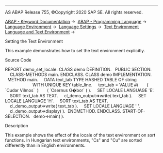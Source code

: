   

* * *

AS ABAP Release 755, ©Copyright 2020 SAP SE. All rights reserved.

[ABAP - Keyword Documentation](https://help.sap.com/doc/abapdocu_755_index_htm/7.55/en-US/abenabap.htm) →  [ABAP - Programming Language](https://help.sap.com/doc/abapdocu_755_index_htm/7.55/en-US/abenabap_reference.htm) →  [Language Environment](https://help.sap.com/doc/abapdocu_755_index_htm/7.55/en-US/abenlanguage.htm) →  [Language Settings](https://help.sap.com/doc/abapdocu_755_index_htm/7.55/en-US/abenlanguage_settings.htm) →  [Text Environment Language and Text Environment](https://help.sap.com/doc/abapdocu_755_index_htm/7.55/en-US/abentext_environment.htm) → 

Setting the Text Environment

This example demonstrates how to set the text environment explicitly.

Source Code

REPORT demo\_set\_locale.
CLASS demo DEFINITION.
  PUBLIC SECTION.
    CLASS-METHODS main.
ENDCLASS.
CLASS demo IMPLEMENTATION.
  METHOD main.
    DATA text\_tab TYPE HASHED TABLE OF string
                       WITH UNIQUE KEY table\_line.
    text\_tab = VALUE #(
      ( \`Cudar Vilmos\`  )
      ( \`Csernus G�bor\` ) ).
    SET LOCALE LANGUAGE 'E'.
    SORT text\_tab AS TEXT.
    cl\_demo\_output=>write( text\_tab ).
    SET LOCALE LANGUAGE 'H'.
    SORT text\_tab AS TEXT.
    cl\_demo\_output=>write( text\_tab ).
    SET LOCALE LANGUAGE ' '.
    cl\_demo\_output=>display( ).  ENDMETHOD.
ENDCLASS.
START-OF-SELECTION.
  demo=>main( ).

Description

This example shows the effect of the locale of the text environment on sort functions. In Hungarian text environments, "Cs" and "Cu" are sorted differently than in English environments.